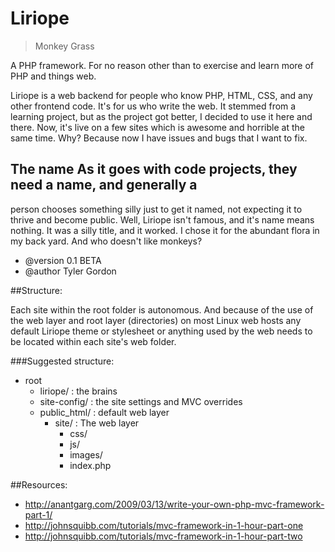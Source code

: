 # Liriope
> Monkey Grass

A PHP framework. For no reason other than to exercise and learn more of PHP and
things web.

Liriope is a web backend for people who know PHP, HTML, CSS, and any other frontend code.
It's for us who write the web. It stemmed from a learning project, but as the project
got better, I decided to use it here and there. Now, it's live on a few sites which is awesome
and horrible at the same time. Why? Because now I have issues and bugs that I want to fix.

## The name As it goes with code projects, they need a name, and generally a
person chooses something silly just to get it named, not expecting it to
thrive and become public. Well, Liriope isn't famous, and it's name means
nothing. It was a silly title, and it worked. I chose it for the abundant
flora in my back yard. And who doesn't like monkeys?

- @version 0.1 BETA
- @author Tyler Gordon

##Structure:

Each site within the root folder is autonomous. And because of the use of the
web layer and root layer (directories) on most Linux web hosts any default
Liriope theme or stylesheet or anything used by the web needs to be located
within each site's web folder.

###Suggested structure:

- root
  - liriope/  : the brains
  - site-config/ : the site settings and MVC overrides
  - public_html/ : default web layer
    - site/ : The web layer
      - css/
      - js/
      - images/
      - index.php

##Resources:

- http://anantgarg.com/2009/03/13/write-your-own-php-mvc-framework-part-1/
- http://johnsquibb.com/tutorials/mvc-framework-in-1-hour-part-one
- http://johnsquibb.com/tutorials/mvc-framework-in-1-hour-part-two
